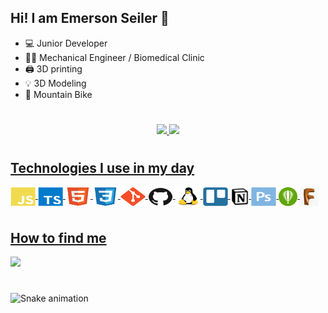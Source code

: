 ## Hi! I am Emerson Seiler 👋

- 💻 Junior Developer
- 👨‍🔬 Mechanical Engineer / Biomedical Clinic
- 🖨️ 3D printing
- 💡 3D Modeling
- 🚴 Mountain Bike



#

<div align="center">
  <a href="https://github.com/seiler-emerson">
  <img height="180em" src="https://github-readme-stats.vercel.app/api?username=seiler-emerson&show_icons=true&theme=dark&include_all_commits=true&count_private=true"/>
  <img height="180em" src="https://github-readme-stats.vercel.app/api/top-langs/?username=seiler-emerson&layout=compact&langs_count=7&theme=dark"/>
</div>
  
#
## Technologies I use in my day

<img align="center" alt="JavaScript" height="30" width="40" src="./img/icons/javascript.svg">
<img align="center" alt="Typescript" height="30" width="40" src="./img/icons/typescript.svg">
<img align="center" alt="html5" height="30" width="40" src="./img/icons/html5.svg">
<img align="center" alt="css3" height="30" width="40" src="./img/icons/css3.svg">
<img align="center" alt="Git" height="30" width="40" src="./img/icons/git.svg">
<img align="center" alt="GitHub" height="30" width="40" src="./img/icons/github.svg">
<img align="center" alt="Linux" height="30" width="40" src="./img/icons/linux.svg">
<img align="center" alt="Trello" height="30" width="40" src="./img/icons/trello.svg">
<img align="center" alt="Notion" height="30" width="30" src="./img/icons/notion.png">
<img align="center" alt="Photoshop" height="30" width="40" src="./img/icons/photoshop.svg">
<img align="center" alt="CorelDraw" height="30" width="30" src="./img/icons/corel.png">
<img align="center" alt="JavaScript" height="30" width="30" src="./img/icons/fusion360.jfif">
<!-- <img align="center" alt="Java" height="30" width="30" src="./img/icons/fusion360.jfif"> -->
  
<br/>

#

## How to find me

<a href="https://www.linkedin.com/in/seileremerson/" target="_blank">
  <img src="https://img.shields.io/badge/-LinkedIn-%230077B5?style=for-the-badge&logo=linkedin&logoColor=white" target="_blank">
</a> 

<br/>

#
  
![Snake animation](https://github.com/seiler-emerson/seiler-emerson/blob/output/github-contribution-grid-snake.svg)

